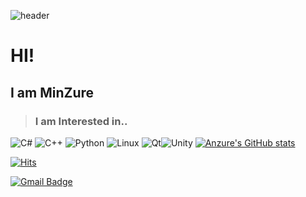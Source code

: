 ![header](https://capsule-render.vercel.app/api?type=waving&color=007fff&height=300&section=header&fontColor=ffccff&text=MinZure&fontSize=100)

# HI!

## I am **MinZure** <br> 
> ### I am Interested in.. 


![C#](https://img.shields.io/badge/c%23-%23239120.svg?style=for-the-badge&logo=c-sharp&logoColor=white)		![C++](https://img.shields.io/badge/c++-%2300599C.svg?style=for-the-badge&logo=c%2B%2B&logoColor=white) ![Python](https://img.shields.io/badge/python-3670A0?style=for-the-badge&logo=python&logoColor=ffdd54) ![Linux](https://img.shields.io/badge/Linux-FCC624?style=for-the-badge&logo=linux&logoColor=black) ![Qt](https://img.shields.io/badge/Qt-%23217346.svg?style=for-the-badge&logo=Qt&logoColor=white)![Unity](https://img.shields.io/badge/unity-%23000000.svg?style=for-the-badge&logo=unity&logoColor=white)
 [![Anzure's GitHub stats](https://github-readme-stats.vercel.app/api?username=minzure)](https://github.com/anuraghazra/github-readme-stats)


[![Hits](https://hits.seeyoufarm.com/api/count/incr/badge.svg?url=https%3A%2F%2Fgithub.com%2Fgjbae1212%2Fhit-counter&count_bg=%234054BB&title_bg=%23000000&icon=windows95.svg&icon_color=%23FFFFFF&title=hits&edge_flat=true)](https://hits.seeyoufarm.com)


  [![Gmail Badge](https://img.shields.io/badge/Gmail-d14836?style=flat-square&logo=Gmail&logoColor=white&link=mailto:junebeta06@gmail.com)](mailto:junebeta06@gmail.com)

	
